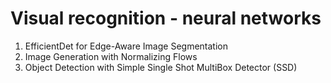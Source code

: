 # Visual recognition - neural networks

1. EfficientDet for Edge-Aware Image Segmentation
2. Image Generation with Normalizing Flows
3. Object Detection with Simple Single Shot MultiBox Detector (SSD)
